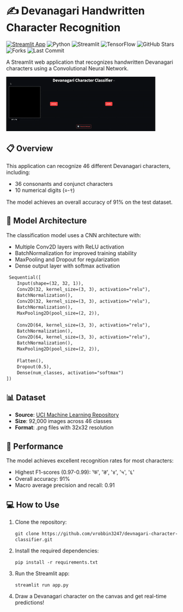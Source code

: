 # ✍️ Devanagari Handwritten Character Recognition

[![Streamlit App](https://static.streamlit.io/badges/streamlit_badge_black_white.svg)](https://devanagari-character-classifier.streamlit.app/)
![Python](https://img.shields.io/badge/Python-3.12.2-blue)
![Streamlit](https://img.shields.io/badge/Streamlit-1.42.1-red)
![TensorFlow](https://img.shields.io/badge/TensorFlow-2.18.0-orange)
![GitHub Stars](https://img.shields.io/github/stars/vrobbin3247/devnagari-character-classifier?style=social)
![Forks](https://img.shields.io/github/forks/vrobbin3247/devnagari-character-classifier?style=social)
![Last Commit](https://img.shields.io/github/last-commit/vrobbin3247/devnagari-character-classifier)


A Streamlit web application that recognizes handwritten Devanagari characters using a Convolutional Neural Network.

![Demo](devanagari_classifier.gif)

## 📋 Overview

This application can recognize 46 different Devanagari characters, including:
- 36 consonants and conjunct characters
- 10 numerical digits (०-९)

The model achieves an overall accuracy of 91% on the test dataset.

## 🧠 Model Architecture

The classification model uses a CNN architecture with:
- Multiple Conv2D layers with ReLU activation
- BatchNormalization for improved training stability
- MaxPooling and Dropout for regularization
- Dense output layer with softmax activation

```
 Sequential([
    Input(shape=(32, 32, 1)), 
    Conv2D(32, kernel_size=(3, 3), activation="relu"),
    BatchNormalization(),
    Conv2D(32, kernel_size=(3, 3), activation="relu"),
    BatchNormalization(),
    MaxPooling2D(pool_size=(2, 2)),

    Conv2D(64, kernel_size=(3, 3), activation="relu"),
    BatchNormalization(),
    Conv2D(64, kernel_size=(3, 3), activation="relu"),
    BatchNormalization(),
    MaxPooling2D(pool_size=(2, 2)),

    Flatten(),
    Dropout(0.5),
    Dense(num_classes, activation="softmax")
])
```

## 📊 Dataset

- **Source**: [UCI Machine Learning Repository](https://archive.ics.uci.edu/dataset/389/devanagari+handwritten+character+dataset)
- **Size**: 92,000 images across 46 classes
- **Format**: .png files with 32x32 resolution

## 🚀 Performance

The model achieves excellent recognition rates for most characters:
- Highest F1-scores (0.97-0.99): 'फ', 'ङ', '४', '५', '६'
- Overall accuracy: 91%
- Macro average precision and recall: 0.91

## 💻 How to Use

1. Clone the repository:
   ```
   git clone https://github.com/vrobbin3247/devnagari-character-classifier.git
   ```

2. Install the required dependencies:
   ```
   pip install -r requirements.txt
   ```

3. Run the Streamlit app:
   ```
   streamlit run app.py
   ```

4. Draw a Devanagari character on the canvas and get real-time predictions!
